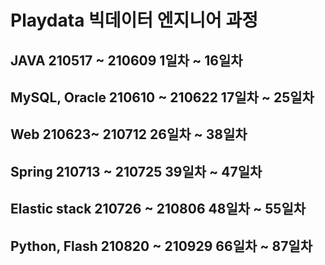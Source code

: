 # Playdata 빅데이터 엔지니어 과정

## JAVA 210517 ~ 210609 1일차 ~ 16일차 
## MySQL, Oracle 210610 ~ 210622 17일차 ~ 25일차
## Web 210623~ 210712 26일차 ~ 38일차  
## Spring 210713 ~ 210725 39일차 ~ 47일차
## Elastic stack 210726 ~ 210806 48일차 ~ 55일차 
## Python, Flash 210820 ~ 210929 66일차 ~ 87일차   
## 


<!--
**ki-yungkim/ki-yungkim** is a ✨ _special_ ✨ repository because its `README.md` (this file) appears on your GitHub profile.

Here are some ideas to get you started:

- 🔭 I’m currently working on ...
- 🌱 I’m currently learning ...
- 👯 I’m looking to collaborate on ...
- 🤔 I’m looking for help with ...
- 💬 Ask me about ...
- 📫 How to reach me: ...
- 😄 Pronouns: ...
- ⚡ Fun fact: ...
-->
